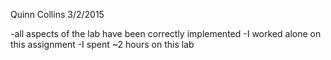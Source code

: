 Quinn Collins
3/2/2015

-all aspects of the lab have been correctly implemented
-I worked alone on this assignment
-I spent ~2 hours on this lab